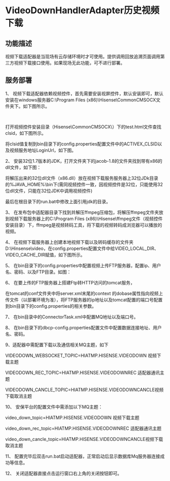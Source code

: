 # VideoDownHandlerAdapter历史视频下载

## 功能描述

视频下载适配器是当现场有云存储环境时才可使用。提供调用回放追溯页面调用第三方视频下载接口使用。如果现场无此功能，可不进行部署。

## 服务部署

1、  视频下载适配器依赖视频控件，首先需要安装视屏控件，默认安装即可，默认安装在windows服务器C:\Program Files (x86)\Hisense\CommonCMSOCX文件夹下。如下图所示。

​                                                  

打开视频控件安装目录（Hisense\CommonCMSOCX\）下的test.html文件查找clsid，如下图所示。

   

将clsid值复制到bin目录下的config.properties配置文件中的ACTIVEX_CLSID以及视频服务地址LoginUrl，如下图。

   

   

2、  安装32位1.7版本的JDK，打开文件夹下的jacob-1.8的文件夹找到带有x86的dll文件，如下图：

   

将解压出来的32位dll文件（x86.dll）放在视频下载服务服务器上32位JDk目录的%JAVA_HOME%\bin下(需同视频控件一致，因视频控件是32位，只能使用32位dll文件，只能在32位JDK中调用视频控件)

   

最后在根目录下的run.bat中修改上面引用jdk的目录。

   

3、  在发布包中适配器目录下找到并解压ffmpeg压缩包，将解压ffmpeg文件夹放到视频下载服务器上的C:\\Program Files (x86)\\Hisense\\ffmpeg文件（视频控件安装目录）下，ffmpeg是视频转码工具，将下载的视频转码成浏览器可以播放的视频。

   

4、  在视频下载服务器上创建本地视频下载以及转码缓存的文件夹D:\\Hinsense\\video，在config.properties配置文件中给VIDEO_LOCAL_DIR、VIDEO_CACHE_DIR赋值，如下图所示。

   

5、  在bin目录下的config.properties中配置视频上传FTP服务器，配置ip、用户名、密码、以及FTP目录。如图：

   

6、  在要上传的FTP服务器上搭建Ftp转HTTP访问的tomcat服务，

   在tomcat的conf文件夹中将server.xml末尾的context 的dobase属性指向视频上传文件（以部署环境为准），将FTP服务器的ip地址以及tomcat配置的端口号配置到bin目录下的config.properties的相关参数。

   

   

7、  在bin目录中的ConnectorTask.xml中配置MQ地址以及端口号。

   

8、  在bin目录下的dbcp-config.properties配置文件中配置数据连接地址、用户名、密码。

   

9、适配器中需配置下载以及通信相关MQ主题，如下

VIDEODOWN_WEBSOCKET_TOPIC=HIATMP.HISENSE.VIDEODOWN 视频下载主题

VIDEODOWN_REC_TOPIC=HIATMP.HISENSE.VIDEODOWNREC 适配器通讯主题

VIDEODOWN_CANCLE_TOPIC=HIATMP.HISENSE.VIDEODOWNCANCLE视频下载取消主题

   

10、  安保平台的配置文件中需添加以下MQ主题：

video_down_topic=HIATMP.HISENSE.VIDEODOWN  视频下载主题

video_down_rec_topic=HIATMP.HISENSE.VIDEODOWNREC  适配器通讯主题

video_down_cancle_topic=HIATMP.HISENSE.VIDEODOWNCANCLE视频下载取消主题

   

11、              配置完毕后双击run.bat启动适配器，正常启动后显示数据库Mq服务器连接成功等信息。

12、              关闭适配器直接点击运行窗口右上角的关闭按钮即可。­

 